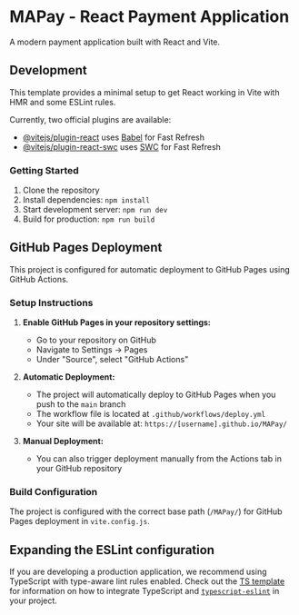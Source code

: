 # MAPay - React Payment Application

A modern payment application built with React and Vite.

## Development

This template provides a minimal setup to get React working in Vite with HMR and some ESLint rules.

Currently, two official plugins are available:

- [@vitejs/plugin-react](https://github.com/vitejs/vite-plugin-react/blob/main/packages/plugin-react) uses [Babel](https://babeljs.io/) for Fast Refresh
- [@vitejs/plugin-react-swc](https://github.com/vitejs/vite-plugin-react/blob/main/packages/plugin-react-swc) uses [SWC](https://swc.rs/) for Fast Refresh

### Getting Started

1. Clone the repository
2. Install dependencies: `npm install`
3. Start development server: `npm run dev`
4. Build for production: `npm run build`

## GitHub Pages Deployment

This project is configured for automatic deployment to GitHub Pages using GitHub Actions.

### Setup Instructions

1. **Enable GitHub Pages in your repository settings:**
   - Go to your repository on GitHub
   - Navigate to Settings → Pages
   - Under "Source", select "GitHub Actions"

2. **Automatic Deployment:**
   - The project will automatically deploy to GitHub Pages when you push to the `main` branch
   - The workflow file is located at `.github/workflows/deploy.yml`
   - Your site will be available at: `https://[username].github.io/MAPay/`

3. **Manual Deployment:**
   - You can also trigger deployment manually from the Actions tab in your GitHub repository

### Build Configuration

The project is configured with the correct base path (`/MAPay/`) for GitHub Pages deployment in `vite.config.js`.

## Expanding the ESLint configuration

If you are developing a production application, we recommend using TypeScript with type-aware lint rules enabled. Check out the [TS template](https://github.com/vitejs/vite/tree/main/packages/create-vite/template-react-ts) for information on how to integrate TypeScript and [`typescript-eslint`](https://typescript-eslint.io) in your project.
